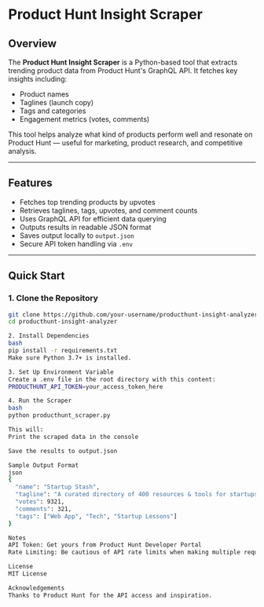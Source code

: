 # Product Hunt Insight Scraper

## Overview

The **Product Hunt Insight Scraper** is a Python-based tool that extracts trending product data from Product Hunt's GraphQL API. It fetches key insights including:

- Product names
- Taglines (launch copy)
- Tags and categories
- Engagement metrics (votes, comments)

This tool helps analyze what kind of products perform well and resonate on Product Hunt — useful for marketing, product research, and competitive analysis.

---

## Features

-  Fetches top trending products by upvotes
-  Retrieves taglines, tags, upvotes, and comment counts
-  Uses GraphQL API for efficient data querying
-  Outputs results in readable JSON format
-  Saves output locally to `output.json`
-  Secure API token handling via `.env`

---

##  Quick Start

### 1. Clone the Repository

```bash
git clone https://github.com/your-username/producthunt-insight-analyzer.git
cd producthunt-insight-analyzer

2. Install Dependencies
bash
pip install -r requirements.txt
Make sure Python 3.7+ is installed.

3. Set Up Environment Variable
Create a .env file in the root directory with this content:
PRODUCTHUNT_API_TOKEN=your_access_token_here

4. Run the Scraper
bash
python producthunt_scraper.py

This will:
Print the scraped data in the console

Save the results to output.json

Sample Output Format
json
{
  "name": "Startup Stash",
  "tagline": "A curated directory of 400 resources & tools for startups",
  "votes": 9321,
  "comments": 321,
  "tags": ["Web App", "Tech", "Startup Lessons"]
}

Notes
API Token: Get yours from Product Hunt Developer Portal
Rate Limiting: Be cautious of API rate limits when making multiple requests.

License
MIT License

Acknowledgements
Thanks to Product Hunt for the API access and inspiration.